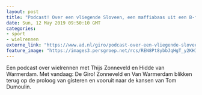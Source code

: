 ```yaml
---
layout: post
title: "Podcast! Over een vliegende Sloveen, een maffiabaas uit een B-film en pizza met salami"
date: Sun, 12 May 2019 09:50:10 GMT
categories: 
- sport 
- wielrennen 
externe_link: "https://www.ad.nl/giro/podcast-over-een-vliegende-sloveen-een-maffiabaas-uit-een-b-film-en-pizza-met-salami~a82e94f0/"
feature_image: "https://images3.persgroep.net/rcs/REN8Pt8ybbJqHgT_y2KHIz9FTRg/diocontent/148077694/_fitwidth/400/?appId=21791a8992982cd8da851550a453bd7f&quality=0.7"
---
```


Een podcast over wielrennen met Thijs Zonneveld en Hidde van Warmerdam. Met vandaag: De Giro! Zonneveld en Van Warmerdam blikken terug op de proloog van gisteren en vooruit naar de kansen van Tom Dumoulin.

